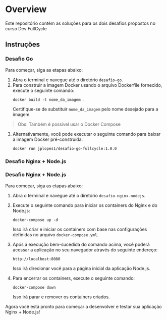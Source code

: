 # Overview

Este repositório contém as soluções para os dois desafios propostos no curso Dev FullCycle

## Instruções

### Desafio Go

Para começar, siga as etapas abaixo:

1. Abra o terminal e navegue até o diretório `desafio-go`.
2. Para construir a imagem Docker usando o arquivo Dockerfile fornecido, execute o seguinte comando:
   ```
   docker build -t nome_da_imagem .
   ```
   Certifique-se de substituir `nome_da_imagem` pelo nome desejado para a imagem.

> Obs: Também é possível usar o Docker Compose

3. Alternativamente, você pode executar o seguinte comando para baixar a imagem Docker pré-construída:
   ```
   docker run jplopes1/desafio-go-fullcycle:1.0.0
   ```

### Desafio Nginx + Node.js

### Desafio Nginx + Node.js

Para começar, siga as etapas abaixo:

1. Abra o terminal e navegue até o diretório `desafio-nginx-nodejs`.
2. Execute o seguinte comando para iniciar os containers do Nginx e do Node.js:

   ```
   docker-compose up -d
   ```

   Isso irá criar e iniciar os containers com base nas configurações definidas no arquivo `docker-compose.yml`.

3. Após a execução bem-sucedida do comando acima, você poderá acessar a aplicação no seu navegador através do seguinte endereço:

   ```
   http://localhost:8080
   ```

   Isso irá direcionar você para a página inicial da aplicação Node.js.

4. Para encerrar os containers, execute o seguinte comando:
   ```
   docker-compose down
   ```
   Isso irá parar e remover os containers criados.

Agora você está pronto para começar a desenvolver e testar sua aplicação Nginx + Node.js!
